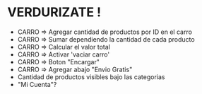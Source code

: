 # VERDURIZATE !

- CARRO => Agregar cantidad de productos por ID en el carro
- CARRO => Sumar dependiendo la cantidad de cada producto
- CARRO => Calcular el valor total
- CARRO => Activar 'vaciar carro'
- CARRO => Boton "Encargar"
- CARRO => Agregar abajo "Envio Gratis"
- Cantidad de productos visibles bajo las categorias
- "Mi Cuenta"?